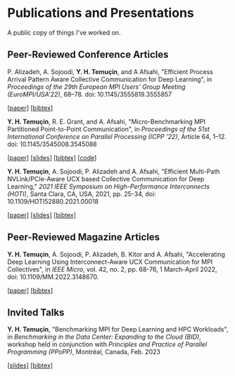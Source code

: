 # Publications and Presentations
A public copy of things I've worked on.

## Peer-Reviewed Conference Articles
P. Alizadeh, A. Sojoodi, **Y. H. Temuçin**, and A Afsahi, "Efficient Process Arrival Pattern Aware Collective Communication for Deep Learning", in *Proceedings of the 29th European MPI Users' Group Meeting (EuroMPI/USA'22)*, 68–78.  doi: 10.1145/3555819.3555857

[\[paper\]](./2022_EuroMPI/2022_EuroMPI.pdf) [\[bibtex\]](./2022_EuroMPI/2022_EuroMPI.bib)

**Y. H. Temuçin**, R. E. Grant, and A. Afsahi, "Micro-Benchmarking MPI Partitioned Point-to-Point Communication", in *Proceedings of the 51st International Conference on Parallel Processing (ICPP '22)*, Article 64, 1–12. doi: 10.1145/3545008.3545088

[\[paper\]](./2022_ICPP/2022_ICPP.pdf) [\[slides\]](./2022_ICPP/2022_ICPP_slides.pdf) [\[bibtex\]](./2022_ICPP/2022_ICPP.bib) [\[code\]](https://github.com/Yiltan/MPI-Partitioned-Microbenchmarks)

**Y. H. Temuçin**, A. Sojoodi, P. Alizadeh and A. Afsahi, "Efficient Multi-Path NVLink/PCIe-Aware UCX based Collective Communication for Deep Learning," *2021 IEEE Symposium on High-Performance Interconnects (HOTI)*, Santa Clara, CA, USA, 2021, pp. 25-34, doi: 10.1109/HOTI52880.2021.00018

[\[paper\]](./2021_HotI/2021_HotI.pdf) [\[slides\]](./2021_HotI/2021_HotI_slides.pdf) [\[bibtex\]](./2021_HotI/2021_HotI.bib)

## Peer-Reviewed Magazine Articles
**Y. H. Temuçin**, A. Sojoodi, P. Alizadeh, B. Kitor and A. Afsahi, "Accelerating Deep Learning Using Interconnect-Aware UCX Communication for MPI Collectives", in *IEEE Micro*, vol. 42, no. 2, pp. 68-76, 1 March-April 2022, doi: 10.1109/MM.2022.3148670.

[\[paper\]](./2022_IEEE_Micro/2022_IEEE_Micro.pdf) [\[bibtex\]](./2022_IEEE_Micro/2022_IEEE_Micro.bib)

## Invited Talks
**Y. H. Temuçin**, "Benchmarking MPI for Deep Learning and HPC Workloads", in *Benchmarking in the Data Center: Expanding to the Cloud (BID)*, workshop held in conjunction with *Principles and Practice of Parallel Programming (PPoPP)*, Montréal, Canada, Feb. 2023

[\[slides\]](./2023_BID/2023_BID.pdf) [\[bibtex\]](./2023_BID/2023_BID.bib)
